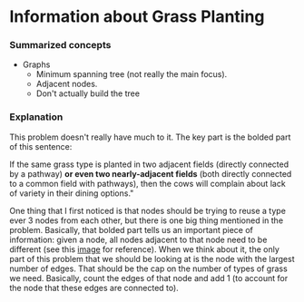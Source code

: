 # Information about Grass Planting
### Summarized concepts
  - Graphs
      - Minimum spanning tree (not really the main focus).
      - Adjacent nodes.
      - Don't actually build the tree

### Explanation
This problem doesn't really have much to it. The key part is the bolded part of this sentence:  
  
If the same grass type is planted in two adjacent fields (directly connected by a pathway) __or even two nearly-adjacent fields__ (both directly connected to a common field with pathways), then the cows will complain about lack of variety in their dining options."  
  
One thing that I first noticed is that nodes should be trying to reuse a type ever 3 nodes from each other, but there is one big thing mentioned in the problem. Basically, that bolded part tells us an important piece of information: given a node, all nodes adjacent to that node need to be different (see this [image](https://github.com/TurtleCamera/USACO-TurtleCamera/blob/main/CSE%20199%20Workspace/images/Grass_Planting.jpg) for reference). When we think about it, the only part of this problem that we should be looking at is the node with the largest number of edges. That should be the cap on the number of types of grass we need. Basically, count the edges of that node and add 1 (to account for the node that these edges are connected to).
